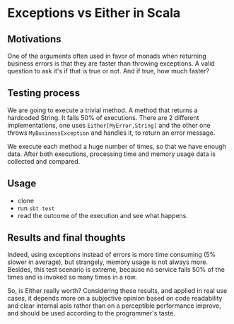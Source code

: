 # Exceptions vs Either in Scala

## Motivations
One of the arguments often used in favor of monads when returning business errors is that
they are faster than throwing exceptions. A valid question to ask it's if that is true or not. 
And if true, how much faster?

## Testing process
We are going to execute a trivial method. A method that returns a hardcoded String. It fails 50% of executions. 
There are 2 different implementations, one uses `Either[MyError,String]` and the other one throws `MyBusinessException` 
and handles it, to return an error message. 

We execute each method a huge number of times, so that we have enough data. 
After both executions, processing time and memory usage data is collected and compared.  

## Usage
* clone
* run `sbt test`
* read the outcome of the execution and see what happens.

## Results and final thoughts
 Indeed, using exceptions instead of errors is more time consuming (5% slower in average), but strangely, memory usage is not always more. 
 Besides, this test scenario is extreme, because no service fails 50% of the times and is invoked so many times in a row. 
 
 So, is Either really worth? Considering these results, and applied in real use cases, 
 it depends more on a subjective opinion based on code readability and clear internal apis rather than on a perceptible performance improve, and should be used according to the programmer's taste.         
